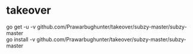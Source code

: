 # takeover
go get -u -v github.com/Prawarbughunter/takeover/subzy-master/subzy-master<br>
go install -v github.com/Prawarbughunter/takeover/subzy-master/subzy-master

